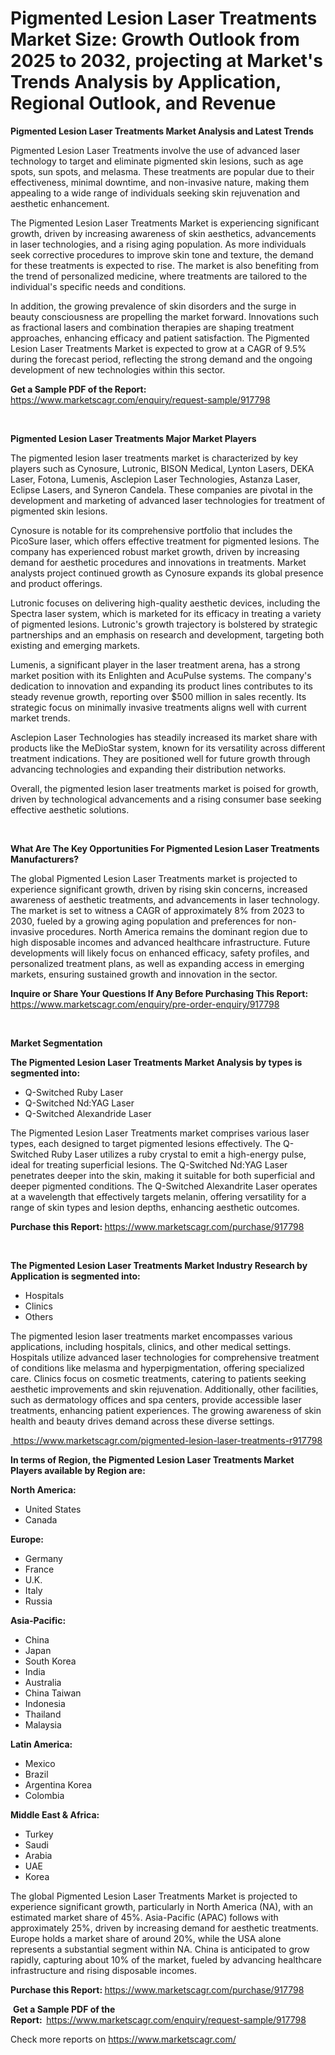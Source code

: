<p><h1>Pigmented Lesion Laser Treatments Market Size: Growth Outlook from 2025 to 2032, projecting at Market's Trends Analysis by Application, Regional Outlook, and Revenue</h1></p><p><strong>Pigmented Lesion Laser Treatments Market Analysis and Latest Trends</strong></p>
<p><p>Pigmented Lesion Laser Treatments involve the use of advanced laser technology to target and eliminate pigmented skin lesions, such as age spots, sun spots, and melasma. These treatments are popular due to their effectiveness, minimal downtime, and non-invasive nature, making them appealing to a wide range of individuals seeking skin rejuvenation and aesthetic enhancement.</p><p>The Pigmented Lesion Laser Treatments Market is experiencing significant growth, driven by increasing awareness of skin aesthetics, advancements in laser technologies, and a rising aging population. As more individuals seek corrective procedures to improve skin tone and texture, the demand for these treatments is expected to rise. The market is also benefiting from the trend of personalized medicine, where treatments are tailored to the individual's specific needs and conditions.</p><p>In addition, the growing prevalence of skin disorders and the surge in beauty consciousness are propelling the market forward. Innovations such as fractional lasers and combination therapies are shaping treatment approaches, enhancing efficacy and patient satisfaction. The Pigmented Lesion Laser Treatments Market is expected to grow at a CAGR of 9.5% during the forecast period, reflecting the strong demand and the ongoing development of new technologies within this sector.</p></p>
<p><strong>Get a Sample PDF of the Report:&nbsp;</strong> <a href="https://www.marketscagr.com/enquiry/request-sample/917798?utm_campaign=2476&utm_medium=2&utm_source=Github&utm_content=ia&utm_term=07032025&utm_id=pigmented-lesion-laser-treatments">https://www.marketscagr.com/enquiry/request-sample/917798</a></p>
<p>&nbsp;</p>
<p><strong>Pigmented Lesion Laser Treatments Major Market Players</strong></p>
<p><p>The pigmented lesion laser treatments market is characterized by key players such as Cynosure, Lutronic, BISON Medical, Lynton Lasers, DEKA Laser, Fotona, Lumenis, Asclepion Laser Technologies, Astanza Laser, Eclipse Lasers, and Syneron Candela. These companies are pivotal in the development and marketing of advanced laser technologies for treatment of pigmented skin lesions.</p><p>Cynosure is notable for its comprehensive portfolio that includes the PicoSure laser, which offers effective treatment for pigmented lesions. The company has experienced robust market growth, driven by increasing demand for aesthetic procedures and innovations in treatments. Market analysts project continued growth as Cynosure expands its global presence and product offerings.</p><p>Lutronic focuses on delivering high-quality aesthetic devices, including the Spectra laser system, which is marketed for its efficacy in treating a variety of pigmented lesions. Lutronic's growth trajectory is bolstered by strategic partnerships and an emphasis on research and development, targeting both existing and emerging markets.</p><p>Lumenis, a significant player in the laser treatment arena, has a strong market position with its Enlighten and AcuPulse systems. The company's dedication to innovation and expanding its product lines contributes to its steady revenue growth, reporting over $500 million in sales recently. Its strategic focus on minimally invasive treatments aligns well with current market trends.</p><p>Asclepion Laser Technologies has steadily increased its market share with products like the MeDioStar system, known for its versatility across different treatment indications. They are positioned well for future growth through advancing technologies and expanding their distribution networks. </p><p>Overall, the pigmented lesion laser treatments market is poised for growth, driven by technological advancements and a rising consumer base seeking effective aesthetic solutions.</p></p>
<p>&nbsp;</p>
<p><strong>What Are The Key Opportunities For Pigmented Lesion Laser Treatments Manufacturers?</strong></p>
<p><p>The global Pigmented Lesion Laser Treatments market is projected to experience significant growth, driven by rising skin concerns, increased awareness of aesthetic treatments, and advancements in laser technology. The market is set to witness a CAGR of approximately 8% from 2023 to 2030, fueled by a growing aging population and preferences for non-invasive procedures. North America remains the dominant region due to high disposable incomes and advanced healthcare infrastructure. Future developments will likely focus on enhanced efficacy, safety profiles, and personalized treatment plans, as well as expanding access in emerging markets, ensuring sustained growth and innovation in the sector.</p></p>
<p><strong>Inquire or Share Your Questions If Any Before Purchasing This Report:</strong> <a href="https://www.marketscagr.com/enquiry/pre-order-enquiry/917798?utm_campaign=2476&utm_medium=2&utm_source=Github&utm_content=ia&utm_term=07032025&utm_id=pigmented-lesion-laser-treatments">https://www.marketscagr.com/enquiry/pre-order-enquiry/917798</a></p>
<p>&nbsp;</p>
<p><strong>Market Segmentation</strong></p>
<p><strong>The Pigmented Lesion Laser Treatments Market Analysis by types is segmented into:</strong></p>
<p><ul><li>Q-Switched Ruby Laser</li><li>Q-Switched Nd:YAG Laser</li><li>Q-Switched Alexandride Laser</li></ul></p>
<p><p>The Pigmented Lesion Laser Treatments market comprises various laser types, each designed to target pigmented lesions effectively. The Q-Switched Ruby Laser utilizes a ruby crystal to emit a high-energy pulse, ideal for treating superficial lesions. The Q-Switched Nd:YAG Laser penetrates deeper into the skin, making it suitable for both superficial and deeper pigmented conditions. The Q-Switched Alexandrite Laser operates at a wavelength that effectively targets melanin, offering versatility for a range of skin types and lesion depths, enhancing aesthetic outcomes.</p></p>
<p><strong>Purchase this Report:&nbsp;</strong><a href="https://www.marketscagr.com/purchase/917798?utm_campaign=2476&utm_medium=2&utm_source=Github&utm_content=ia&utm_term=07032025&utm_id=pigmented-lesion-laser-treatments">https://www.marketscagr.com/purchase/917798</a></p>
<p>&nbsp;</p>
<p><strong>The Pigmented Lesion Laser Treatments Market Industry Research by Application is segmented into:</strong></p>
<p><ul><li>Hospitals</li><li>Clinics</li><li>Others</li></ul></p>
<p><p>The pigmented lesion laser treatments market encompasses various applications, including hospitals, clinics, and other medical settings. Hospitals utilize advanced laser technologies for comprehensive treatment of conditions like melasma and hyperpigmentation, offering specialized care. Clinics focus on cosmetic treatments, catering to patients seeking aesthetic improvements and skin rejuvenation. Additionally, other facilities, such as dermatology offices and spa centers, provide accessible laser treatments, enhancing patient experiences. The growing awareness of skin health and beauty drives demand across these diverse settings.</p></p>
<p><a href="https://www.marketscagr.com/pigmented-lesion-laser-treatments-r917798?utm_campaign=2476&utm_medium=2&utm_source=Github&utm_content=ia&utm_term=07032025&utm_id=pigmented-lesion-laser-treatments">&nbsp;https://www.marketscagr.com/pigmented-lesion-laser-treatments-r917798</a></p>
<p><strong>In terms of Region, the Pigmented Lesion Laser Treatments Market Players available by Region are:</strong></p>
<p>
    <p> <strong> North America: </strong>
        <ul>
            <li>United States</li>
            <li>Canada</li>
        </ul>
        </p> 
    <p> <strong> Europe: </strong>
        <ul>
            <li>Germany</li>
            <li>France</li>
            <li>U.K.</li>
            <li>Italy</li>
            <li>Russia</li>
        </ul>
        </p> 
    <p> <strong> Asia-Pacific: </strong>
        <ul>
            <li>China</li>
            <li>Japan</li>
            <li>South Korea</li>
            <li>India</li>
            <li>Australia</li>
            <li>China Taiwan</li>
            <li>Indonesia</li>
            <li>Thailand</li>
            <li>Malaysia</li>
        </ul>
        </p> 
    <p> <strong> Latin America: </strong>
        <ul>
            <li>Mexico</li>
            <li>Brazil</li>
            <li>Argentina Korea</li>
            <li>Colombia</li>
        </ul>
        </p> 
    <p> <strong> Middle East & Africa: </strong>
        <ul>
            <li>Turkey</li>
            <li>Saudi</li>
            <li>Arabia</li>
            <li>UAE</li>
            <li>Korea</li>
        </ul>
    </p>
    </p>
<p><p>The global Pigmented Lesion Laser Treatments Market is projected to experience significant growth, particularly in North America (NA), with an estimated market share of 45%. Asia-Pacific (APAC) follows with approximately 25%, driven by increasing demand for aesthetic treatments. Europe holds a market share of around 20%, while the USA alone represents a substantial segment within NA. China is anticipated to grow rapidly, capturing about 10% of the market, fueled by advancing healthcare infrastructure and rising disposable incomes.</p></p>
<p><strong>Purchase this Report: </strong><a href="https://www.marketscagr.com/purchase/917798?utm_campaign=2476&utm_medium=2&utm_source=Github&utm_content=ia&utm_term=07032025&utm_id=pigmented-lesion-laser-treatments">https://www.marketscagr.com/purchase/917798</a></p>
<p>&nbsp;<strong>Get a Sample PDF of the Report:&nbsp;&nbsp;</strong><a href="https://www.marketscagr.com/enquiry/request-sample/917798?utm_campaign=2476&utm_medium=2&utm_source=Github&utm_content=ia&utm_term=07032025&utm_id=pigmented-lesion-laser-treatments">https://www.marketscagr.com/enquiry/request-sample/917798</a></p>
<p><strong></strong></p>
<p>Check more reports on <a href="https://www.marketscagr.com/?utm_campaign=2476&utm_medium=2&utm_source=Github&utm_content=ia&utm_term=07032025&utm_id=pigmented-lesion-laser-treatments">https://www.marketscagr.com/</a></p>